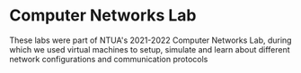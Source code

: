 # Computer Networks Lab
These labs were part of NTUA's 2021-2022 Computer Networks Lab, during which we used virtual machines to setup, simulate and learn about different network configurations and communication protocols 
